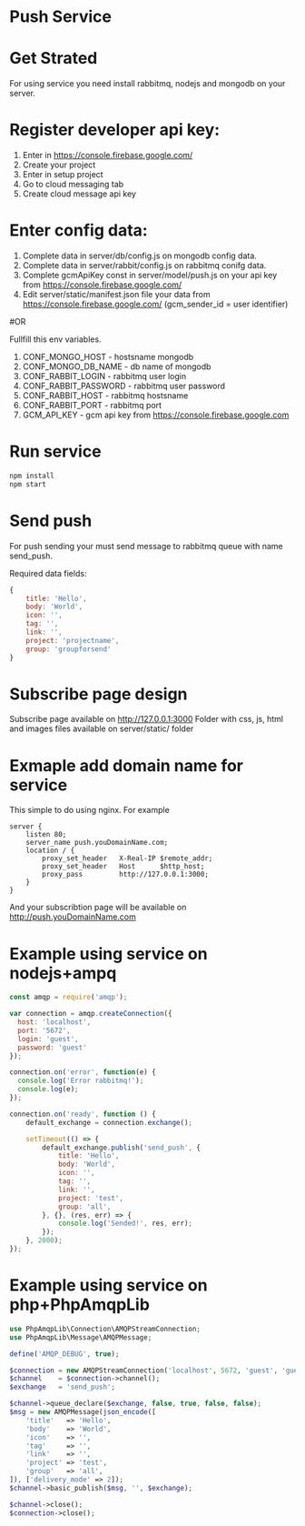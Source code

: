 # Push Service

# Get Strated

For using service you need install rabbitmq, nodejs and mongodb on your server.

# Register developer api key:

1. Enter in https://console.firebase.google.com/
2. Create your project
3. Enter in setup project
4. Go to cloud messaging tab
5. Create cloud message api key

# Enter config data:

1. Complete data in server/db/config.js on mongodb config data.
2. Complete data in server/rabbit/config.js on rabbitmq conifg data.
3. Complete gcmApiKey const in server/model/push.js on your api key from https://console.firebase.google.com/
4. Edit server/static/manifest.json file your data from https://console.firebase.google.com/ (gcm_sender_id = user identifier)

#OR

Fullfill this env variables.
1. CONF_MONGO_HOST - hostsname mongodb
2. CONF_MONGO_DB_NAME - db name of mongodb
3. CONF_RABBIT_LOGIN - rabbitmq user login
4. CONF_RABBIT_PASSWORD - rabbitmq user password
5. CONF_RABBIT_HOST - rabbitmq hostsname
6. CONF_RABBIT_PORT - rabbitmq port
7. GCM_API_KEY - gcm api key from https://console.firebase.google.com

# Run service

```bash
npm install
npm start
```

# Send push

For push sending your must send message to rabbitmq queue with name send_push.

Required data fields:

```javascript
{
	title: 'Hello',
    body: 'World',
    icon: '',
    tag: '',
    link: '',
    project: 'projectname',
    group: 'groupforsend'
}
```

# Subscribe page design

Subscribe page available on http://127.0.0.1:3000
Folder with css, js, html and images files available on server/static/ folder

# Exmaple add domain name for service

This simple to do using nginx. For example

```nginx
server {
    listen 80;
    server_name push.youDomainName.com;
    location / {
        proxy_set_header   X-Real-IP $remote_addr;
        proxy_set_header   Host      $http_host;
        proxy_pass         http://127.0.0.1:3000;
    }
}
```

And your subscribtion page will be available on http://push.youDomainName.com

# Example using service on nodejs+ampq

```javascript
const amqp = require('amqp');

var connection = amqp.createConnection({
  host: 'localhost',
  port: '5672',
  login: 'guest',
  password: 'guest'
});

connection.on('error', function(e) {
  console.log('Error rabbitmq!');
  console.log(e);
});

connection.on('ready', function () {
	default_exchange = connection.exchange();

	setTimeout(() => {
		default_exchange.publish('send_push', {
			title: 'Hello',
    	    body: 'World',
    	    icon: '',
    	    tag: '',
    	    link: '',
    	    project: 'test',
    	    group: 'all',
		}, {}, (res, err) => {
			console.log('Sended!', res, err);
		});
	}, 2000);
});
```
# Example using service on php+PhpAmqpLib

```php
use PhpAmqpLib\Connection\AMQPStreamConnection;
use PhpAmqpLib\Message\AMQPMessage;

define('AMQP_DEBUG', true);

$connection = new AMQPStreamConnection('localhost', 5672, 'guest', 'guest');
$channel    = $connection->channel();
$exchange   = 'send_push';

$channel->queue_declare($exchange, false, true, false, false);
$msg = new AMQPMessage(json_encode([
    'title'   => 'Hello',
    'body'    => 'World',
    'icon'    => '',
    'tag'     => '',
    'link'    => '',
    'project' => 'test',
    'group'   => 'all',
]), ['delivery_mode' => 2]);
$channel->basic_publish($msg, '', $exchange);

$channel->close();
$connection->close();
```